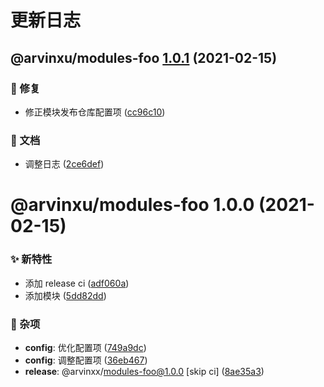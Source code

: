 # 更新日志

## @arvinxu/modules-foo [1.0.1](https://github.com/arvinxx/monorepo-template/compare/@arvinxu/modules-foo@1.0.0...@arvinxu/modules-foo@1.0.1) (2021-02-15)


### 🐛 修复

* 修正模块发布仓库配置项 ([cc96c10](https://github.com/arvinxx/monorepo-template/commit/cc96c10))


### 📝 文档

* 调整日志 ([2ce6def](https://github.com/arvinxx/monorepo-template/commit/2ce6def))

# @arvinxu/modules-foo 1.0.0 (2021-02-15)

### ✨ 新特性

- 添加 release ci ([adf060a](https://github.com/arvinxx/monorepo-template/commit/adf060a))
- 添加模块 ([5dd82dd](https://github.com/arvinxx/monorepo-template/commit/5dd82dd))

### 🎫 杂项

- **config**: 优化配置项 ([749a9dc](https://github.com/arvinxx/monorepo-template/commit/749a9dc))
- **config**: 调整配置项 ([36eb467](https://github.com/arvinxx/monorepo-template/commit/36eb467))
- **release**: @arvinxx/modules-foo@1.0.0 [skip ci] ([8ae35a3](https://github.com/arvinxx/monorepo-template/commit/8ae35a3))
